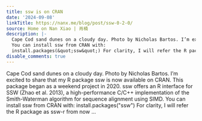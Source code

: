 ```yaml
---
title: ssw is on CRAN
date: '2024-09-08'
linkTitle: https://nanx.me/blog/post/ssw-0-2-0/
source: Home on Nan Xiao | 肖楠
description: |-
  Cape Cod sand dunes on a cloudy day. Photo by Nicholas Bartos. I’m excited to share that my R package ssw is now available on CRAN. This package began as a weekend project in 2020. ssw offers an R interface for SSW (Zhao et al. 2013), a high-performance C/C++ implementation of the Smith-Waterman algorithm for sequence alignment using SIMD.
  You can install ssw from CRAN with:
  install.packages(&quot;ssw&quot;) For clarity, I will refer the R package as ssw-r from now ...
disable_comments: true
---
```

Cape Cod sand dunes on a cloudy day. Photo by Nicholas Bartos. I’m excited to share that my R package ssw is now available on CRAN. This package began as a weekend project in 2020. ssw offers an R interface for SSW (Zhao et al. 2013), a high-performance C/C++ implementation of the Smith-Waterman algorithm for sequence alignment using SIMD.
You can install ssw from CRAN with:
install.packages(&quot;ssw&quot;) For clarity, I will refer the R package as ssw-r from now ...